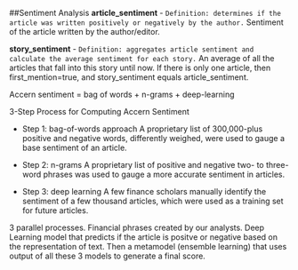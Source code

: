 ##Sentiment Analysis
**article_sentiment** - `Definition: determines if the article was written positively or negatively by the author.`
Sentiment of the article written by the author/editor.

**story_sentiment** - `Definition: aggregates article sentiment and calculate the average sentiment for each story.`
An average of all the articles that fall into this story until now. If there is only one article, then first_mention=true, and story_sentiment equals article_sentiment.

Accern sentiment = bag of words + n-grams + deep-learning

3-Step Process for Computing Accern Sentiment

- Step 1: bag-of-words approach
A proprietary list of 300,000-plus positive and negative words, differently weighed, were used to gauge a base sentiment of an article.

- Step 2: n-grams
A proprietary list of positive and negative two- to three-word phrases was used to gauge a
more accurate sentiment in articles. 

- Step 3: deep learning
A few finance scholars manually identify the sentiment of a few thousand articles, which were used as a training set for future articles.

3 parallel processes. Financial phrases created by our analysts. Deep Learning model that predicts if the article is positve or negative based on the representation of text. Then a metamodel (ensemble learning) that uses output of all these 3 models to generate a final score.
 
